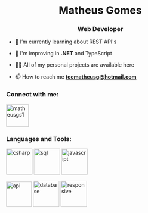 
<h1 align="center">Matheus Gomes</h1>
<h3 align="center">Web Developer</h3>

- 🌱 I’m currently learning about REST API's

- 💬 I'm improving in **.NET** and TypeScript

- 👨‍💻 All of my personal projects are available here

- 📫 How to reach me **tecmatheusg@hotmail.com**

<h3 align="left">Connect with me:</h3><a href="https://linkedin.com/in/matheusgs1" target="_blank"><img src="https://img.icons8.com/doodle/256/linkedin--v2.png" alt="matheusgs1" height="60"/></a>

<h3 align="left">Languages and Tools:</h3>
<p>
<img src="https://img.icons8.com/external-flaticons-lineal-color-flat-icons/256/external-c-sharp-computer-programming-flaticons-lineal-color-flat-icons.png" alt="csharp" height="70"/>
<img src="https://img.icons8.com/external-flaticons-lineal-color-flat-icons/256/external-sql-computer-programming-flaticons-lineal-color-flat-icons.png" alt="sql" height="70"/>
<img src="https://img.icons8.com/external-flaticons-lineal-color-flat-icons/256/external-javascript-computer-programming-flaticons-lineal-color-flat-icons.png" alt="javascript" height="70"/>
</p>
<p>
<img src="https://img.icons8.com/external-flaticons-lineal-color-flat-icons/256/external-laptop-computer-programming-flaticons-lineal-color-flat-icons.png" alt="api" height="68"/>
<img src="https://img.icons8.com/external-flaticons-lineal-color-flat-icons/256/external-database-computer-programming-flaticons-lineal-color-flat-icons.png" alt="database" height="70"/>
<img src="https://img.icons8.com/external-flaticons-lineal-color-flat-icons/256/external-responsive-design-computer-programming-flaticons-lineal-color-flat-icons.png" alt="responsive" height="70"/>
</p>

